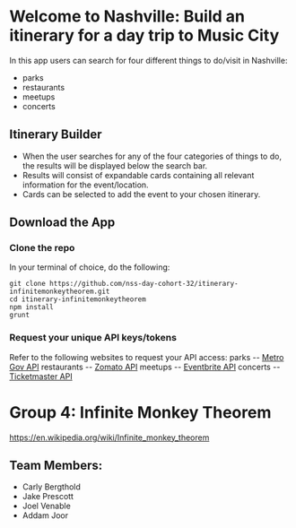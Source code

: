 # Welcome to Nashville: Build an itinerary for a day trip to Music City
In this app users can search for four different things to do/visit in Nashville:
* parks
* restaurants
* meetups
* concerts

## Itinerary Builder
* When the user searches for any of the four categories of things to do, the results will be displayed below the search bar.
* Results will consist of expandable cards containing all relevant information for the event/location.
* Cards can be selected to add the event to your chosen itinerary.

## Download the App

### Clone the repo

In your terminal of choice, do the following:

```
git clone https://github.com/nss-day-cohort-32/itinerary-infinitemonkeytheorem.git
cd itinerary-infinitemonkeytheorem
npm install
grunt
```

### Request your unique API keys/tokens

Refer to the following websites to request your API access:
parks -- [Metro Gov API](https://dev.socrata.com/foundry/data.nashville.gov/xbru-cfzi)
restaurants -- [Zomato API](https://developers.zomato.com/api)
meetups -- [Eventbrite API](https://www.eventbrite.com/developer/v3/)
concerts -- [Ticketmaster API](https://developer.ticketmaster.com/products-and-docs/apis/getting-started/)


# Group 4: Infinite Monkey Theorem
https://en.wikipedia.org/wiki/Infinite_monkey_theorem

## Team Members:
* Carly Bergthold
* Jake Prescott
* Joel Venable
* Addam Joor


